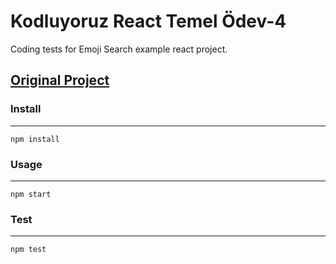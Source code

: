 # Kodluyoruz React Temel Ödev-4

Coding tests for Emoji Search example react project.

## [Original Project](https://github.com/ahfarmer/emoji-search)

### Install
---
`npm install`

### Usage
---
`npm start`

### Test
---
`npm test`